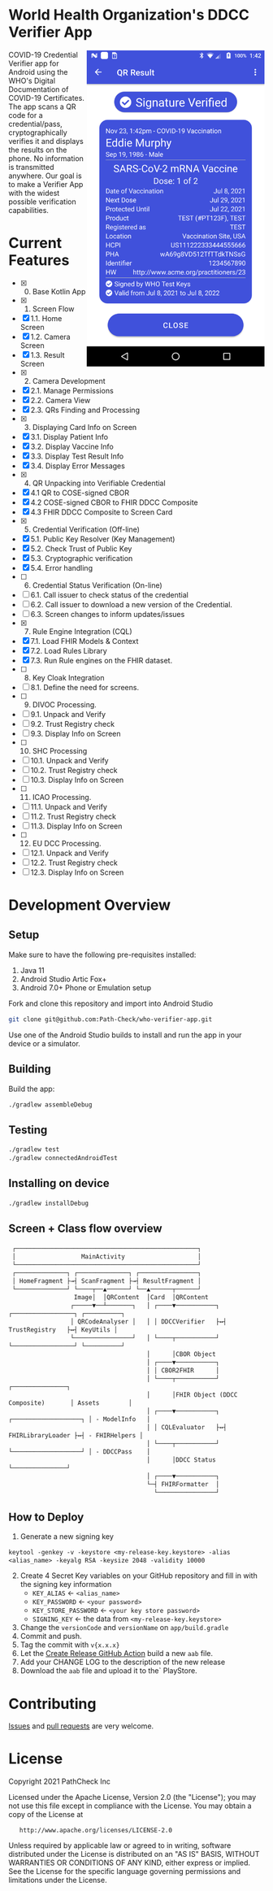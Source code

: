 # World Health Organization's DDCC Verifier App

<img align="right" src="./docs/screenshots/3.Results.png" data-canonical-src="./docs/screenshots/3.Results.png" width="350px"/>

COVID-19 Credential Verifier app for Android using the WHO's Digital Documentation of COVID-19 Certificates. The app scans a QR code for a credential/pass, cryptographically verifies it and displays the results on the phone. No information is transmitted anywhere. Our goal is to make a Verifier App with the widest possible verification capabilities.

# Current Features

- [x] 0. Base Kotlin App
- [x] 1. Screen Flow
- [x] 1.1. Home Screen
- [x] 1.2. Camera Screen
- [x] 1.3. Result Screen
- [x] 2. Camera Development
- [x] 2.1. Manage Permissions
- [x] 2.2. Camera View
- [x] 2.3. QRs Finding and Processing
- [x] 3. Displaying Card Info on Screen
- [x] 3.1. Display Patient Info
- [x] 3.2. Display Vaccine Info
- [x] 3.3. Display Test Result Info
- [x] 3.4. Display Error Messages
- [x] 4. QR Unpacking into Verifiable Credential
- [x] 4.1 QR to COSE-signed CBOR
- [x] 4.2 COSE-signed CBOR to FHIR DDCC Composite
- [x] 4.3 FHIR DDCC Composite to Screen Card
- [x] 5. Credential Verification (Off-line)
- [x] 5.1. Public Key Resolver (Key Management)
- [x] 5.2. Check Trust of Public Key
- [x] 5.3. Cryptographic verification
- [x] 5.4. Error handling
- [ ] 6. Credential Status Verification (On-line)
- [ ] 6.1. Call issuer to check status of the credential
- [ ] 6.2. Call issuer to download a new version of the Credential.
- [ ] 6.3. Screen changes to inform updates/issues
- [x] 7. Rule Engine Integration (CQL)
- [x] 7.1. Load FHIR Models & Context
- [x] 7.2. Load Rules Library
- [x] 7.3. Run Rule engines on the FHIR dataset.
- [ ] 8. Key Cloak Integration
- [ ] 8.1. Define the need for screens.
- [ ] 9. DIVOC Processing.
- [ ] 9.1. Unpack and Verify
- [ ] 9.2. Trust Registry check
- [ ] 9.3. Display Info on Screen
- [ ] 10. SHC Processing
- [ ] 10.1. Unpack and Verify
- [ ] 10.2. Trust Registry check
- [ ] 10.3. Display Info on Screen
- [ ] 11. ICAO Processing.
- [ ] 11.1. Unpack and Verify
- [ ] 11.2. Trust Registry check
- [ ] 11.3. Display Info on Screen
- [ ] 12. EU DCC Processing.
- [ ] 12.1. Unpack and Verify
- [ ] 12.2. Trust Registry check
- [ ] 12.3. Display Info on Screen

# Development Overview

## Setup

Make sure to have the following pre-requisites installed:
1. Java 11
2. Android Studio Artic Fox+
3. Android 7.0+ Phone or Emulation setup

Fork and clone this repository and import into Android Studio
```bash
git clone git@github.com:Path-Check/who-verifier-app.git
```

Use one of the Android Studio builds to install and run the app in your device or a simulator.

## Building
Build the app:
```bash
./gradlew assembleDebug
```

## Testing
```bash
./gradlew test
./gradlew connectedAndroidTest
```

## Installing on device
```bash
./gradlew installDebug
```

## Screen + Class flow overview

```
 ┌──────────────────────────────────────────────────┐
 │                  MainActivity                    │
 └──────────────────────────────────────────────────┘
 ┌──────────────┐ ┌──────────────┐ ┌────────────────┐
 │ HomeFragment ├→┤ ScanFragment ├→┤ ResultFragment │
 └──────────────┘ └────┬──▲──────┘ └──▲──────┬──────┘
                  Image│  │QRContent  │Card  │QRContent
                 ┌─────▼──┴───────┐   │ ┌────▼───────────┐ ┌─────────────────┐ ┌──────────┐
                 │ QRCodeAnalyser │   │ │ DDCCVerifier   ├↔┤ TrustRegistry   ├↔┤ KeyUtils │
                 └────────────────┘   │ └────┬───────────┘ └─────────────────┘ └──────────┘
                                      │      │CBOR Object
                                      │ ┌────▼───────────┐
                                      │ │ CBOR2FHIR      │
                                      │ └────┬───────────┘                       ┌───────────────┐
                                      │      │FHIR Object (DDCC Composite)       │ Assets        │
                                      │ ┌────▼───────────┐ ┌───────────────────┐ │ - ModelInfo   │
                                      │ │ CQLEvaluator   ├↔┤ FHIRLibraryLoader ├↔┤ - FHIRHelpers │
                                      │ └────┬───────────┘ └───────────────────┘ │ - DDCCPass    │
                                      │      │DDCC Status                        └───────────────┘
                                      │ ┌────▼───────────┐
                                      └─┤ FHIRFormatter  │
                                        └────────────────┘
```

## How to Deploy

1. Generate a new signing key 
```
keytool -genkey -v -keystore <my-release-key.keystore> -alias <alias_name> -keyalg RSA -keysize 2048 -validity 10000
```
2. Create 4 Secret Key variables on your GitHub repository and fill in with the signing key information
   - `KEY_ALIAS` <- `<alias_name>`
   - `KEY_PASSWORD` <- `<your password>`
   - `KEY_STORE_PASSWORD` <- `<your key store password>`
   - `SIGNING_KEY` <- the data from `<my-release-key.keystore>`
3. Change the `versionCode` and `versionName` on `app/build.gradle`
4. Commit and push. 
5. Tag the commit with `v{x.x.x}`
6. Let the [Create Release GitHub Action](https://github.com/Path-Check/who-verifier-app/actions/workflows/create-release.yml) build a new `aab` file. 
7. Add your CHANGE LOG to the description of the new release
8. Download the `aab` file and upload it to the` PlayStore. 

# Contributing

[Issues](https://github.com/Path-Check/who-verifier-app/issues) and [pull requests](https://github.com/Path-Check/who-verifier-app/pulls) are very welcome.

# License

Copyright 2021 PathCheck Inc

Licensed under the Apache License, Version 2.0 (the "License");
you may not use this file except in compliance with the License.
You may obtain a copy of the License at

       http://www.apache.org/licenses/LICENSE-2.0

Unless required by applicable law or agreed to in writing, software
distributed under the License is distributed on an "AS IS" BASIS,
WITHOUT WARRANTIES OR CONDITIONS OF ANY KIND, either express or implied.
See the License for the specific language governing permissions and
limitations under the License.